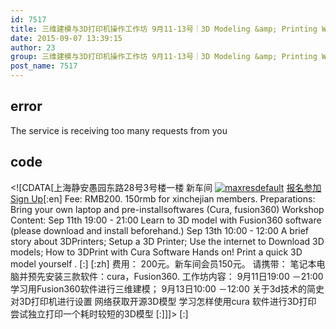 ```yaml
---
id: 7517
title: 三维建模与3D打印机操作工作坊 9月11-13号｜3D Modeling &amp; Printing Workshop Sep 11th - 13th
date: 2015-09-07 13:39:15
author: 23
group: 三维建模与3D打印机操作工作坊 9月11-13号｜3D Modeling &amp; Printing Workshop Sep 11th - 13th
post_name: 7517
---
```


## error
The service is receiving too many requests from you

## code
 <!\[CDATA\[上海静安愚园东路28号3号楼一楼 新车间 [![maxresdefault](http://139.162.84.35/wp-content/uploads/2015/09/maxresdefault1.jpg)](http://139.162.84.35/wp-content/uploads/2015/09/maxresdefault1.jpg) [报名参加 Sign Up](http://www.huodongxing.com/event/2298877959900 "立即报名")\[:en\] Fee: RMB200\. 150rmb for xinchejian members. Preparations: Bring your own laptop and pre-installsoftwares (Cura, fusion360) Workshop Content: Sep 11th 19:00 - 21:00 Learn to 3D model with Fusion360 software (please download and install beforehand.) Sep 13th 10:00 - 12:00 A brief story about 3DPrinters; Setup a 3D Printer; Use the internet to Download 3D models; How to 3DPrint with Cura Software Hands on! Print a quick 3D model yourself . \[:\] \[:zh\] 费用： 200元。新车间会员150元。 请携带： 笔记本电脑并预先安装三款软件：cura，Fusion360\. 工作坊内容： 9月11日19:00 －21:00 学习用Fusion360软件进行三维建模； 9月13日10:00 －12:00 关于3d技术的简史 对3D打印机进行设置 网络获取开源3D模型 学习怎样使用cura 软件进行3D打印 尝试独立打印一个耗时较短的3D模型 \[:\]\]\]> \[:\]
